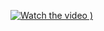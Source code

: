 [![Watch the video](file:///C:/Users/HARSH/OneDrive/Pictures/Screenshots/Screenshot%202025-03-21%20133959.png)
)](https://youtube.com/shorts/yI3H6BBAmqw?feature=share)
